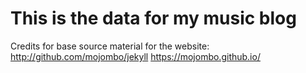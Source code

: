 # This is the data for my music blog

Credits for base source material for the website:
http://github.com/mojombo/jekyll 
https://mojombo.github.io/
